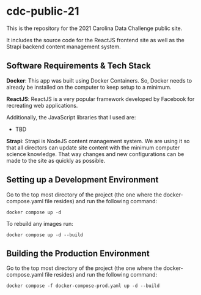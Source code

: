 # cdc-public-21
This is the repository for the 2021 Carolina Data Challenge public site.

It includes the source code for the ReactJS frontend site as well as the Strapi backend content management system.

## Software Requirements & Tech Stack
**Docker**: This app was built using Docker Containers. So, Docker needs to already be installed on the computer to keep setup to a minimum.

**ReactJS**: ReactJS is a very popular framework developed by Facebook for recreating web applications. 

Additionally, the JavaScript libraries that I used are:
- TBD

**Strapi**: Strapi is NodeJS content management system. We are using it so that all directors can update site content with the minimum computer science knowledge. That way changes and new configurations can be made to the site as quickly as possible.

## Setting up a Development Environment
Go to the top most directory of the project (the one where the docker-compose.yaml file resides) and run the following command:
```
docker compose up -d
```
To rebuild any images run:
```
docker compose up -d --build
```

## Building the Production Environment
Go to the top most directory of the project (the one where the docker-compose.yaml file resides) and run the following command:
```
docker compose -f docker-compose-prod.yaml up -d --build
```
